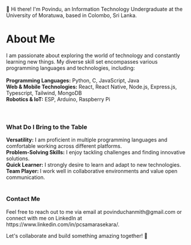 👋 Hi there! I'm Povindu, an Information Technology Undergraduate at the University of Moratuwa, based in Colombo, Sri Lanka.

<h1> About Me </h1>
I am passionate about exploring the world of technology and constantly learning new things. My diverse skill set encompasses various programming languages and technologies, including:
<br><br>
<b>Programming Languages:</b> Python, C, JavaScript, Java  <br>
<b>Web & Mobile Technologies:</b> React, React Native, Node.js, Express.js, Typescript, Tailwind, MongoDB <br>
<b>Robotics & IoT:</b> ESP, Arduino, Raspberry Pi <br>
<br>
<br>
<h3>What Do I Bring to the Table </h3>
<b>Versatility:</b> I am proficient in multiple programming languages and comfortable working across different platforms.  <br>   
<b>Problem-Solving Skills:</b> I enjoy tackling challenges and finding innovative solutions.    <br>
<b>Quick Learner:</b> I strongly desire to learn and adapt to new technologies.    <br>
<b>Team Player: </b> I work well in collaborative environments and value open communication.



<br>
<br>
<h3>Contact Me</h3>
Feel free to reach out to me via email at povinduchanmith@gmail.com or connect with me on LinkedIn at https://www.linkedin.com/in/pcsamarasekara/.

Let's collaborate and build something amazing together! 🚀
